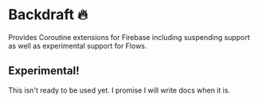 # Backdraft 🔥
Provides Coroutine extensions for Firebase including suspending
support as well as experimental support for Flows.

## Experimental! 
This isn't ready to be used yet. I promise I will write docs when it is.
